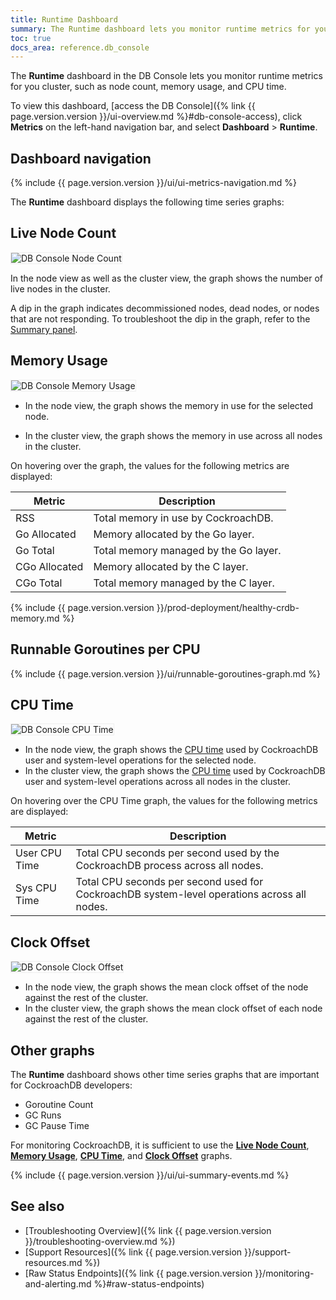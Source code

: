 ```yaml
---
title: Runtime Dashboard
summary: The Runtime dashboard lets you monitor runtime metrics for you cluster, such as node count, memory usage, and CPU time.
toc: true
docs_area: reference.db_console
---
```


The **Runtime** dashboard in the DB Console lets you monitor runtime metrics for you cluster, such as node count, memory usage, and CPU time.

To view this dashboard, [access the DB Console]({% link {{ page.version.version }}/ui-overview.md %}#db-console-access), click **Metrics** on the left-hand navigation bar, and select **Dashboard** > **Runtime**.

## Dashboard navigation

{% include {{ page.version.version }}/ui/ui-metrics-navigation.md %}

The **Runtime** dashboard displays the following time series graphs:

## Live Node Count

<img src="{{ 'images/v24.1/ui_node_count.png' | relative_url }}" alt="DB Console Node Count" style="border:1px solid #eee;max-width:100%" />

In the node view as well as the cluster view, the graph shows the number of live nodes in the cluster.

A dip in the graph indicates decommissioned nodes, dead nodes, or nodes that are not responding. To troubleshoot the dip in the graph, refer to the [Summary panel](#summary-panel).

## Memory Usage

<img src="{{ 'images/v24.1/ui_memory_usage.png' | relative_url }}" alt="DB Console Memory Usage" style="border:1px solid #eee;max-width:100%" />

- In the node view, the graph shows the memory in use for the selected node.

- In the cluster view, the graph shows the memory in use across all nodes in the cluster.

On hovering over the graph, the values for the following metrics are displayed:

Metric | Description
--------|----
RSS | Total memory in use by CockroachDB.
Go Allocated | Memory allocated by the Go layer.
Go Total | Total memory managed by the Go layer.
CGo Allocated | Memory allocated by the C layer.
CGo Total | Total memory managed by the C layer.

{% include {{ page.version.version }}/prod-deployment/healthy-crdb-memory.md %}

## Runnable Goroutines per CPU

{% include {{ page.version.version }}/ui/runnable-goroutines-graph.md %}

## CPU Time

<img src="{{ 'images/v24.1/ui_cpu_time.png' | relative_url }}" alt="DB Console CPU Time" style="border:1px solid #eee;max-width:100%" />

- In the node view, the graph shows the [CPU time](https://wikipedia.org/wiki/CPU_time) used by CockroachDB user and system-level operations for the selected node.
- In the cluster view, the graph shows the [CPU time](https://wikipedia.org/wiki/CPU_time) used by CockroachDB user and system-level operations across all nodes in the cluster.

On hovering over the CPU Time graph, the values for the following metrics are displayed:

Metric | Description
--------|----
User CPU Time | Total CPU seconds per second used by the CockroachDB process across all nodes.
Sys CPU Time | Total CPU seconds per second used for CockroachDB system-level operations across all nodes.

## Clock Offset

<img src="{{ 'images/v24.1/ui_clock_offset.png' | relative_url }}" alt="DB Console Clock Offset" style="border:1px solid #eee;max-width:100%" />

- In the node view, the graph shows the mean clock offset of the node against the rest of the cluster.
- In the cluster view, the graph shows the mean clock offset of each node against the rest of the cluster.

## Other graphs

The **Runtime** dashboard shows other time series graphs that are important for CockroachDB developers:

- Goroutine Count
- GC Runs
- GC Pause Time

For monitoring CockroachDB, it is sufficient to use the [**Live Node Count**](#live-node-count), [**Memory Usage**](#memory-usage), [**CPU Time**](#cpu-time), and [**Clock Offset**](#clock-offset) graphs.

{% include {{ page.version.version }}/ui/ui-summary-events.md %}

## See also

- [Troubleshooting Overview]({% link {{ page.version.version }}/troubleshooting-overview.md %})
- [Support Resources]({% link {{ page.version.version }}/support-resources.md %})
- [Raw Status Endpoints]({% link {{ page.version.version }}/monitoring-and-alerting.md %}#raw-status-endpoints)
